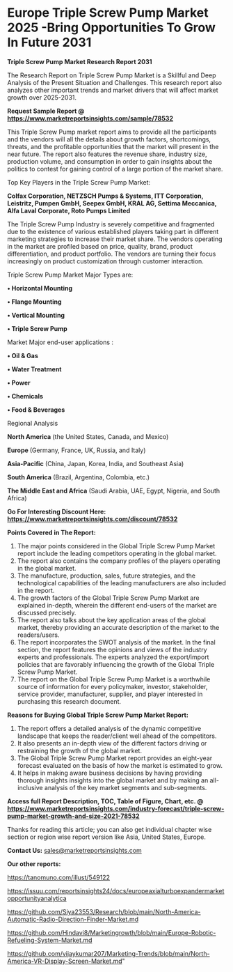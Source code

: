 # Europe Triple Screw Pump Market 2025 -Bring Opportunities To Grow In Future 2031

<strong>Triple Screw Pump Market Research Report 2031</strong>

The Research Report on Triple Screw Pump Market is a Skillful and Deep Analysis of the Present Situation and Challenges. This research report also analyzes other important trends and market drivers that will affect market growth over 2025-2031.

<strong>Request Sample Report @ <a href=https://www.marketreportsinsights.com/sample/78532>https://www.marketreportsinsights.com/sample/78532</a></strong>

This Triple Screw Pump market report aims to provide all the participants and the vendors will all the details about growth factors, shortcomings, threats, and the profitable opportunities that the market will present in the near future. The report also features the revenue share, industry size, production volume, and consumption in order to gain insights about the politics to contest for gaining control of a large portion of the market share.

Top Key Players in the Triple Screw Pump Market:

<strong>Colfax Corporation, NETZSCH Pumps & Systems, ITT Corporation, Leistritz, Pumpen GmbH, Seepex GmbH, KRAL AG, Settima Meccanica, Alfa Laval Corporate, Roto Pumps Limited</strong>

The Triple Screw Pump Industry is severely competitive and fragmented due to the existence of various established players taking part in different marketing strategies to increase their market share. The vendors operating in the market are profiled based on price, quality, brand, product differentiation, and product portfolio. The vendors are turning their focus increasingly on product customization through customer interaction.

Triple Screw Pump Market Major Types are:

<strong>• Horizontal Mounting

• Flange Mounting

• Vertical Mounting

• Triple Screw Pump</strong>

Market Major end-user applications :

<strong>• Oil & Gas

• Water Treatment

• Power

• Chemicals

• Food & Beverages</strong>

Regional Analysis

</u><strong><b>North America</b></strong> (the United States, Canada, and Mexico)

<strong><b>Europe </b></strong>(Germany, France, UK, Russia, and Italy)

<strong><b>Asia-Pacific</b></strong> (China, Japan, Korea, India, and Southeast Asia)

<strong><b>South America</b></strong> (Brazil, Argentina, Colombia, etc.)

<strong><b>The Middle East and Africa</b></strong> (Saudi Arabia, UAE, Egypt, Nigeria, and South Africa)

<strong>Go For Interesting Discount Here: <a href=https://www.marketreportsinsights.com/discount/78532>https://www.marketreportsinsights.com/discount/78532</a></strong>

<strong>Points Covered in The Report:</strong>
<ol>
  <li>The major points considered in the Global Triple Screw Pump Market report include the leading competitors operating in the global market.</li>
  <li>The report also contains the company profiles of the players operating in the global market.</li>
  <li>The manufacture, production, sales, future strategies, and the technological capabilities of the leading manufacturers are also included in the report.</li>
  <li>The growth factors of the Global Triple Screw Pump Market are explained in-depth, wherein the different end-users of the market are discussed precisely.</li>
  <li>The report also talks about the key application areas of the global market, thereby providing an accurate description of the market to the readers/users.</li>
  <li>The report incorporates the SWOT analysis of the market. In the final section, the report features the opinions and views of the industry experts and professionals. The experts analyzed the export/import policies that are favorably influencing the growth of the Global Triple Screw Pump Market.</li>
  <li>The report on the Global Triple Screw Pump Market is a worthwhile source of information for every policymaker, investor, stakeholder, service provider, manufacturer, supplier, and player interested in purchasing this research document.</li>
</ol>
<strong>Reasons for Buying Global Triple Screw Pump Market Report:</strong>

<ol>
  <li>The report offers a detailed analysis of the dynamic competitive landscape that keeps the reader/client well ahead of the competitors.</li>
  <li>It also presents an in-depth view of the different factors driving or restraining the growth of the global market.</li>
  <li>The Global Triple Screw Pump Market report provides an eight-year forecast evaluated on the basis of how the market is estimated to grow.</li>
  <li>It helps in making aware business decisions by having providing thorough insights insights into the global market and by making an all-inclusive analysis of the key market segments and sub-segments.</li>
</ol>
<strong>Access full Report Description, TOC, Table of Figure, Chart, etc. @ <a href=https://www.marketreportsinsights.com/industry-forecast/triple-screw-pump-market-growth-and-size-2021-78532>https://www.marketreportsinsights.com/industry-forecast/triple-screw-pump-market-growth-and-size-2021-78532</a></strong>


Thanks for reading this article; you can also get individual chapter wise section or region wise report version like Asia, United States, Europe.

<strong>Contact Us:</strong>
sales@marketreportsinsights.com

<strong>Our other reports:</strong>

<a href=https://tanomuno.com/illust/549122>https://tanomuno.com/illust/549122</a>

<a href=https://issuu.com/reportsinsights24/docs/europeaxialturboexpandermarketopportunityanalytica>https://issuu.com/reportsinsights24/docs/europeaxialturboexpandermarketopportunityanalytica</a>

<a href=https://github.com/Siya23553/Research/blob/main/North-America-Automatic-Radio-Direction-Finder-Market.md>https://github.com/Siya23553/Research/blob/main/North-America-Automatic-Radio-Direction-Finder-Market.md</a>

<a href=https://github.com/Hindavi8/Marketingrowth/blob/main/Europe-Robotic-Refueling-System-Market.md>https://github.com/Hindavi8/Marketingrowth/blob/main/Europe-Robotic-Refueling-System-Market.md</a>

<a href=https://github.com/vijaykumar207/Marketing-Trends/blob/main/North-America-VR-Display-Screen-Market.md>https://github.com/vijaykumar207/Marketing-Trends/blob/main/North-America-VR-Display-Screen-Market.md</a>"
